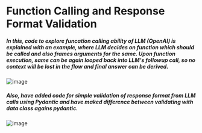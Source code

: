 # Function Calling and Response Format Validation

##### In this, code to explore funcation calling ability of LLM (OpenAI) is explained with an example, where LLM decides on function which should be called and also frames arguments for the same. Upon function execution, same can be again looped back into LLM's followup call, so no context will be lost in the flow and final answer can be derived.
![image](https://github.com/user-attachments/assets/1fa7b047-e055-4c1f-959f-41719525a53e)

##### Also, have added code for simple validation of response format from LLM calls using Pydantic and have maked difference between validating with data class agains pydantic.
![image](https://github.com/user-attachments/assets/ae19700d-e36e-411a-8ecc-bb769d26dbad)
